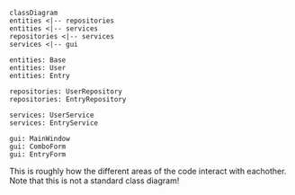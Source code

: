 ```mermaid
classDiagram
entities <|-- repositories
entities <|-- services
repositories <|-- services
services <|-- gui

entities: Base
entities: User
entities: Entry

repositories: UserRepository
repositories: EntryRepository

services: UserService
services: EntryService

gui: MainWindow
gui: ComboForm
gui: EntryForm
```

This is roughly how the different areas of the code interact with eachother. Note that this is not a standard class
diagram!